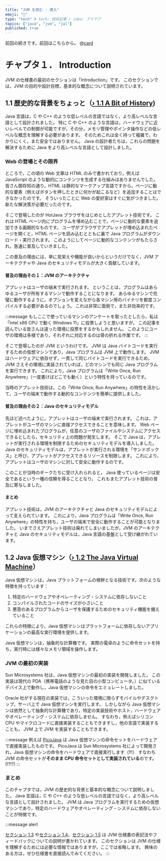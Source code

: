 ```yaml
---
title: "JVM を読む - 導入"
emoji: "🧬"
type: "tech" # tech: 技術記事 / idea: アイデア
topics: ["java", "jvm", "jal"]
published: true
---
```


前回の続きです。前回はこちらから。
@[card](https://zenn.dev/peyang/articles/reading-jvm-introduction)

# チャプタ１． Introduction

JVM の仕様書の最初のセクションは「Introduction」です。
このセクションでは，JVM の目的や設計目標，基本的な概念について説明されています。

## 1.1 歴史的な背景をちょっと（[› 1.1 A Bit of History](https://docs.oracle.com/javase/specs/jvms/se24/html/jvms-1.html#jvms-1.1))

Java 言語は，C や C++ のような低レベルの言語ではなく，より高レベルな言語として設計されました。
特に C や C++ のような言語は，ハードウェアに近いレベルでの制御が可能ですが，その分，メモリ管理やポインタ操作などの低レベルな概念を理解する必要があります。
そのためこれは全く持って複雑で，わかりにくく，また安全ではありません。
Java の設計者たちは，これらの問題を解決するために Java をより高レベルな言語として設計しました。

### Web の登場とその限界

ところで，この頃の Web 文章は HTML のみで書かれており，例えば JavaScript のような動的にコンテンツを生成する仕組みはありませんでした。
皆さん御存知の通り，HTML は静的なマークアップ言語ですから，ページに動的な要素（例えばボタンを押したときに何かが起こるなど）を追加することはできなかったのです。
そういったことに Web の愛好家はすぐに気がつきました。新たな解決策が必要だったのです。

そこで登場したのが HotJava ブラウザをはじめとしたアプレット技術です。
これは HTML ページ内にプログラムを埋め込むことで，ページに動的な要素を追加できる画期的なものです。
ユーザがブラウザでアプレットが埋め込まれたページを開くと，HTML ページを読み込むとともに裏で Java プログラムがダウンロード・実行されます。
このようにしてページに動的なコンテンツがもたらされ，急速に普及していきました。

この普及の理由には，単に見栄えや機能が良いからというだけでなく，JVM アーキテクチャや Java のセキュリティモデルが大きく貢献しています。

#### 普及の理由その１：JVM のアーキテクチャ

アプレットはユーザの端末で実行されます。
ということは，プログラムはあらゆるユーザが所有するマシンで動作することになります。
あらゆるマシンで完璧に動作するように，オプションを変えながら各マシン用のバイナリを都度コンパイルする必要があるのでしょう。
これは非常に面倒で，また非効率的です。

:::message
もしここで使っているマシンのアンケートを取ったとしたら，私は「Intel x86 CPU で動く Windows 11」に投票しようと思いますが，
この記事を読んでいる皆さんは違った環境に投票をするかもしれません。
このようにユーザの環境は多様であり，それぞれに対応するのは骨の折れる作業です。
:::

そこで登場したのが JVM というわけです。
JVM は Java バイトコードを実行するための仮想マシンであり，Java プログラムは JVM 上で動作します。
JVM はハードウェアに依存せず，一貫して同じバイトコードを実行できるため，
JVM さえその環境に実装されていれば，どのマシンでも同じ Java プログラムを実行できます。
これにより，Java プログラムは「Write Once, Run Anywhere」（一度書けばどこでも動く）という特性を持っているのです。

当時のアプレット技術は，この「Write Once, Run Anywhere」の特性を活かして，ユーザの端末で動作する動的なコンテンツを簡単に提供しました。

#### 普及の理由その２：Java のセキュリティモデル

先ほど述べたように，アプレットはユーザの端末で実行されます。 これは，アプレットがユーザのマシンに直接アクセスできることを意味します。
Web ページに埋め込まれたプログラムが，任意のユーザのファイルやシステムにアクセスできるとしたら，セキュリティ上の問題が発生します。
そこで Java は，アプレットが実行される環境を制限するためのセキュリティモデルを導入しました。
Java のセキュリティモデルは，アプレットが実行される環境を「サンドボックス」と呼び，アプレットがアクセスできるリソースを制限します。
これにより，アプレットはユーザのマシンに対して安全に動作するのです。

このことが当時のギークたちに受け入れられると， Java 使っているページは安全であるという一種の信頼を得ることとなり，
これもまたアプレット技術の普及に寄与しました。

#### まとめ

アプレット技術は，JVM のアーキテクチャと Java のセキュリティモデルによって支えられています。
これにより，Java プログラムは「Write Once, Run Anywhere」の特性を持ち，ユーザの端末で安全に動作することが可能となりました。
いまでさえアプレット技術は廃れてしまいましたが，JVM のアーキテクチャと Java のセキュリティモデルは，Java 言語の基盤として受け継がれています。

## 1.2 Java 仮想マシン（[› 1.2 The Java Virtual Machine](https://docs.oracle.com/javase/specs/jvms/se24/html/jvms-1.html#jvms-1.2)）

Java 仮想マシンは，Java プラットフォームの根幹となる技術です。次のような特徴を持っています：

1. 特定のハードウェアやオペレーティング・システムに依存しないこと
2. コンパイルされたコードのサイズが小さいこと
3. 悪意のあるプログラムからユーザを保護するためのセキュリティ機能を備えていること

これらの特徴により，Java 仮想マシンはプラットフォームに依存しないアプリケーションの最高な実行環境を提供します。

Java 仮想マシンは，抽象的な計算機です。
実際の電卓のように命令セットを持ち，実行時には様々なメモリ領域を操作します。

### JVM の最初の実装

Sun Microsystems 社は，Java 仮想マシンの最初の実装を開発しました。
この実装は現代の PDA（携帯電話のような見た目の小型コンピュータ。）に似ているデバイス上で動作し，Java 仮想マシンの命令をエミュレートしました。

Oracle 社がする現在の実装では，こういった環境に限らずモバイルやデスクトップ，サーバ上で Java 仮想マシンを実行します。
しかしながら Java 仮想マシンは依然として抽象的な計算機であり，特定の実装技術やホスト，ハードウェアやオペレーティング・システムに依存しません。
すなわち，例えばシリコン CPU やマイクロコードに直接実装することもできますし，他の言語で実装することも， JVM 上で JVM を実装することもできます。

:::message
例えば [PicoJava](https://picojava-ii.github.io/) は Java 仮想マシンの命令セットをハードウェアで直接実装したものです。
PicoJava は Sun Microsystems 社によって開発され，Java 仮想マシンの命令をハードウェアで直接実行します（!!!）
すなわち JVM の命令セットが**そのまま CPU 命令セットとして実装されている**のです。(!?!?)
:::

### まとめ

このチャプタでは，JVM の歴史的な背景と基本的な概念について説明しました。
Java 言語は，C や C++ のような低レベルの言語ではなく，より高レベルな言語として設計されました。
JVM は Java プログラムを実行するための仮想マシンであり，特定のハードウェアやオペレーティング・システムに依存しないことが特徴です。

:::message alert

[セクション 1.3](https://docs.oracle.com/javase/specs/jvms/se24/html/jvms-1.html#jvms-1.3) や[セクション 1.4](https://docs.oracle.com/javase/specs/jvms/se24/html/jvms-1.html#jvms-1.4)，[セクション 1.5](https://docs.oracle.com/javase/specs/jvms/se24/html/jvms-1.html#jvms-1.5) は JVM 仕様書の表記法やフィードバックについての説明が書かれています。
このセクションは JVM の仕様を理解するためには必要な情報ではありますが，ここでは省略します。
興味のある方は，ぜひ仕様書を直接読んでみてください。
:::
